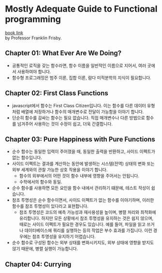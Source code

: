 # Mostly Adequate Guide to Functional programming

[book link](https://mostly-adequate.gitbook.io/mostly-adequate-guide/)  
by Professor Franklin Frisby.

## Chapter 01: What Ever Are We Doing?

- 공통적인 로직을 갖는 함수라면, 함수 이름을 일반적인 이름으로 지어서, 여러 곳에서 사용하여야 합니다.
- 함수형 프로그래밍은 범주 이론, 집합 이론, 람다 미적분학의 지식이 필요합니다.

## Chapter 02: First Class Functions

- javascript에서 함수는 First Class Citizen입니다. 이는 함수를 다른 데이터 유형 처럼 배열에 저장하거나 함수의 매개변수로 전달이 가능함을 이야기 합니다.
- 단순히 함수를 감싸는 함수는 필요 없습니다. 직접 매개변수나 다른 방법으로 함수를 넘겨주어 사용하는 것이 수정이 쉽고, 더욱 간결합니다.

## Chapter 03: Pure Happiness with Pure Functions

- 순수 함수는 동일한 입력이 주어졌을 때, 동일한 출력을 반환하고, 사이드 이펙트가 없는 함수입니다.
- 사이드 이펙트는 결과를 계산하는 동안에 발생하는 시스템(전역) 상태의 변화 또는 외부 세계와의 관찰 가능한 상호 작용을 이야기 합니다.
    - 함수의 외부에서의 어떤 것이 함수 내부에 영향을 주어서는 안됩니다.
    - 수학에서의 함수와 동일.
- 순수 함수를 사용하면 모든 요인을 함수 내에서 관리하기 떄문에, 테스트 작성이 쉽습니다.
- 참조 투명성은 순수 함수이면서, 사이드 이펙트가 없는 함수를 이야기하며, 이러한 함수를 참조 투명성이 있다라고 표현합니다.
    - 참조 투명성은 코드의 예측 가능성과 재사용성을 높이며, 병렬 처리와 최적화에 유리합니다. 하지만 모든 상황에서 참조 투명성을 유지하는 것은 쉽지 않으며, 때로는 사이드 이펙트가 필요한 경우도 있습니다. 예를 들어, 파일을 읽고 쓰거나 데이터베이스에 쿼리를 실행하는 등의 작업은 부수 효과를 가집니다. 이런 경우에는 참조 투명성을 유지하기 어렵습니다.
- 순수 함수로 구성된 함수는 외부 상태를 변화시키지도, 외부 상태에 영향을 받지도 않기 때문에, 병렬 실행이 가능합니다.

## Chapter 04: Currying